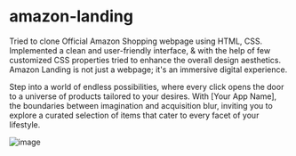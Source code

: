 # amazon-landing
Tried to clone Official Amazon Shopping webpage using HTML, CSS. Implemented a clean and user-friendly interface, &amp; with the help of few customized CSS properties tried to enhance the overall design aesthetics.
Amazon Landing is not just a webpage; it's an immersive digital experience.

Step into a world of endless possibilities, where every click opens the door to a universe of products tailored to your desires. With [Your App Name], the boundaries between imagination and acquisition blur, inviting you to explore a curated selection of items that cater to every facet of your lifestyle.

![image](https://github.com/mahsank111/amazon-landing/assets/97978224/e25c3cda-8949-4b55-935c-116393b51dfa)


